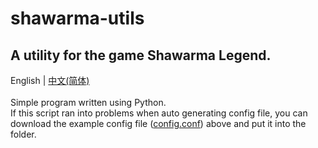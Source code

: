 # shawarma-utils
A utility for the game Shawarma Legend.
--------------------------------------
English | [中文(简体)](https://github.com/XxdMkbMark/shawarma-utils/blob/main/README_ZH.md) </br>
</br>
Simple program written using Python.</br>
If this script ran into problems when auto generating config file, you can download the example config file ([config.conf](https://raw.githubusercontent.com/XxdMkbMark/shawarma-utils/main/config.conf)) above and put it into the folder.

